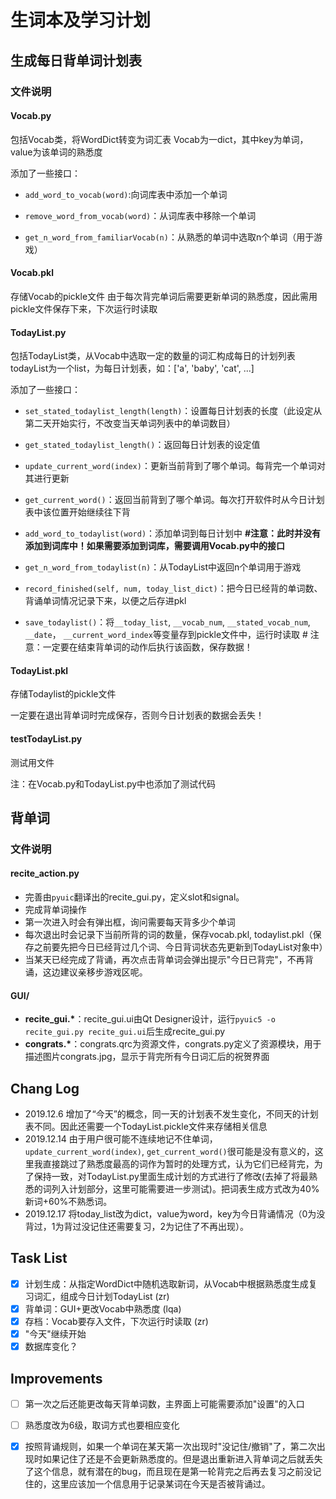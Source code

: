 # 生词本及学习计划

## 生成每日背单词计划表

### 文件说明

#### Vocab.py

包括Vocab类，将WordDict转变为词汇表
Vocab为一dict，其中key为单词，value为该单词的熟悉度

添加了一些接口：

* `add_word_to_vocab(word)`:向词库表中添加一个单词

* `remove_word_from_vocab(word)`：从词库表中移除一个单词

* `get_n_word_from_familiarVocab(n)`：从熟悉的单词中选取n个单词（用于游戏）


#### Vocab.pkl

存储Vocab的pickle文件
由于每次背完单词后需要更新单词的熟悉度，因此需用pickle文件保存下来，下次运行时读取

#### TodayList.py

包括TodayList类，从Vocab中选取一定的数量的词汇构成每日的计划列表
todayList为一个list，为每日计划表，如：['a', 'baby', 'cat', ...]

添加了一些接口：

* `set_stated_todaylist_length(length)`：设置每日计划表的长度（此设定从第二天开始实行，不改变当天单词列表中的单词数目）

* `get_stated_todaylist_length()`：返回每日计划表的设定值

* `update_current_word(index)`：更新当前背到了哪个单词。每背完一个单词对其进行更新

* `get_current_word()`：返回当前背到了哪个单词。每次打开软件时从今日计划表中该位置开始继续往下背

* `add_word_to_todaylist(word)`：添加单词到每日计划中 **#注意：此时并没有添加到词库中！如果需要添加到词库，需要调用Vocab.py中的接口**

* `get_n_word_from_todaylist(n)`：从TodayList中返回n个单词用于游戏

* `record_finished(self, num, today_list_dict)`：把今日已经背的单词数、背诵单词情况记录下来，以便之后存进pkl

* `save_todaylist()`：将`__today_list`, `__vocab_num`, `__stated_vocab_num`, `__date`， `__current_word_index`等变量存到pickle文件中，运行时读取 # 注意：一定要在结束背单词的动作后执行该函数，保存数据！

#### TodayList.pkl
存储Todaylist的pickle文件

一定要在退出背单词时完成保存，否则今日计划表的数据会丢失！

#### testTodayList.py

测试用文件

注：在Vocab.py和TodayList.py中也添加了测试代码


## 背单词

### 文件说明

#### recite_action.py

* 完善由`pyuic`翻译出的recite_gui.py，定义slot和signal。
* 完成背单词操作
* 第一次进入时会有弹出框，询问需要每天背多少个单词
* 每次退出时会记录下当前所背的词的数量，保存vocab.pkl, todaylist.pkl（保存之前要先把今日已经背过几个词、今日背词状态先更新到TodayList对象中）
* 当某天已经完成了背诵，再次点击背单词会弹出提示"今日已背完"，不再背诵，这边建议亲移步游戏区呢。

#### GUI/

* **recite_gui.\***：recite_gui.ui由Qt Designer设计，运行`pyuic5 -o recite_gui.py recite_gui.ui`后生成recite_gui.py
* **congrats.\***：congrats.qrc为资源文件，congrats.py定义了资源模块，用于描述图片congrats.jpg，显示于背完所有今日词汇后的祝贺界面

## Chang Log

* 2019.12.6 增加了“今天”的概念，同一天的计划表不发生变化，不同天的计划表不同。因此还需要一个TodayList.pickle文件来存储相关信息
* 2019.12.14 由于用户很可能不连续地记不住单词，`update_current_word(index)`, `get_current_word()`很可能是没有意义的，这里我直接跳过了熟悉度最高的词作为暂时的处理方式，认为它们已经背完，为了保持一致，对TodayList.py里面生成计划的方式进行了修改(去掉了将最熟悉的词列入计划部分，这里可能需要进一步测试)。把词表生成方式改为40%新词+60%不熟悉词。
* 2019.12.17 将today_list改为dict，value为word，key为今日背诵情况（0为没背过，1为背过没记住还需要复习，2为记住了不再出现）。

## Task List

- [x] 计划生成：从指定WordDict中随机选取新词，从Vocab中根据熟悉度生成复习词汇，组成今日计划TodayList (zr)
- [x] 背单词：GUI+更改Vocab中熟悉度 (lqa)
- [x] 存档：Vocab要存入文件，下次运行时读取 (zr)
- [x] "今天"继续开始
- [x] 数据库变化？

## Improvements

- [ ] 第一次之后还能更改每天背单词数，主界面上可能需要添加"设置"的入口
- [ ] 熟悉度改为6级，取词方式也要相应变化
- [x] 按照背诵规则，如果一个单词在某天第一次出现时"没记住/撤销"了，第二次出现时如果记住了还是不会更新熟悉度的。但是退出重新进入背单词之后就丢失了这个信息，就有潜在的bug，而且现在是第一轮背完之后再去复习之前没记住的，这里应该加一个信息用于记录某词在今天是否被背诵过。

